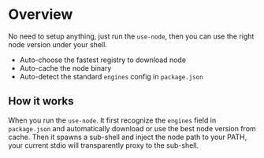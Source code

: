 # Overview

No need to setup anything, just run the `use-node`, then you can use the right node version under your shell.

- Auto-choose the fastest registry to download node
- Auto-cache the node binary
- Auto-detect the standard `engines` config in `package.json`

## How it works

When you run the `use-node`. It first recognize the `engines` field in `package.json` and automatically download or use the best node version from cache.
Then it spawns a sub-shell and inject the node path to your PATH, your current stdio will transparently proxy to the sub-shell.
